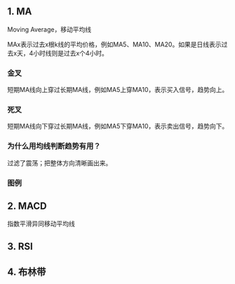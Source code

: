 ## 1. MA

Moving Average，移动平均线

MAx表示过去x根k线的平均价格，例如MA5、MA10、MA20。如果是日线表示过去x天，4小时线则是过去x个4小时。

### 金叉

短期MA线向上穿过长期MA线，例如MA5上穿MA10，表示买入信号，趋势向上。

### 死叉

短期MA线向下穿过长期MA线，例如MA5下穿MA10，表示卖出信号，趋势向下。

### 为什么用均线判断趋势有用？

过滤了震荡；把整体方向清晰画出来。

### 图例



## 2. MACD

指数平滑异同移动平均线



## 3. RSI



## 4. 布林带

